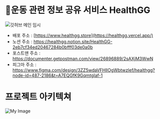 # 💪운동 관련 정보 공유 서비스 HealthGG
![깃허브 메인 임시](https://github.com/user-attachments/assets/102bad2a-395a-46dc-a65e-5f149aa08c68)
</br>
- 배포 주소 : [https://www.healthgg.store](https://healthgg.vercel.app/)
- 노션 주소 : https://healthgg.notion.site/HealthGG-2eb7cf34ed20467284b0bfff03de0a0b
- 포스트맨 주소 : https://documenter.getpostman.com/view/26896889/2sAXjM3WwN
- 피그마 주소 : https://www.figma.com/design/3ZZ5wdaVFHllOgWbtwzlef/healthgg?node-id=487-2186&t=A7EQGfK9GqmtgIaf-1



# 프로젝트 아키텍쳐
![My Image](https://healthgg.notion.site/image/https%3A%2F%2Fprod-files-secure.s3.us-west-2.amazonaws.com%2Feb970880-36b1-41f8-8c0d-7f73fc18c826%2Ff5e50798-0db2-4a5a-b0c3-aae953606166%2FFrame_16.png?table=block&id=10bcfa77-9564-800a-b661-edbca06c569f&spaceId=eb970880-36b1-41f8-8c0d-7f73fc18c826&width=2000&userId=&cache=v2)
